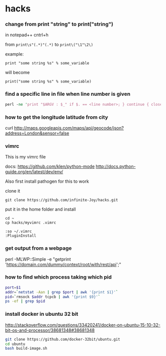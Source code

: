 # hacks


### change from print "string" to print("string")

in notepad++ cntrl+h

from `print\s"(.*)"(.*)` to `print\("\1"\2\)`

example:

`print "some string %s" % some_variable`

will become 

`print("some string %s" % some_variable)`

### find a specific line in file when line number is given

```perl
perl -ne 'print "$ARGV : $_" if $. == <line number>; } continue { close ARGV if eof;' <file name>
```

### how to get the longitude latitude from city

curl http://maps.googleapis.com/maps/api/geocode/json?address=London&sensor=false

### vimrc
This is my vimrc file

docs: https://github.com/klen/python-mode
http://docs.python-guide.org/en/latest/dev/env/

Also first install pathogen for this to work

clone it
```
git clone https://github.com/infinite-Joy/hacks.git
```
put it in the home folder and install
```
cd ~
cp hacks/myvimrc .vimrc

:so ~/.vimrc
:PluginInstall
```

### get output from a webpage
perl -MLWP::Simple -e "getprint 'https://domain.com/dummy/context/root/with/rest/api';"

### how to find which process taking which pid
```bash
port=$1
addr=`netstat -Aan | grep $port | awk '{print $1}'`
pid=`rmsock $addr tcpcb | awk '{print $9}'`
ps -ef | grep $pid
```

### install docker in ubuntu 32 bit

http://stackoverflow.com/questions/33420241/docker-on-ubuntu-15-10-32-bit-os-and-processor/38681348#38681348
```bash
git clone https://github.com/docker-32bit/ubuntu.git
cd ubuntu
bash build-image.sh
```
